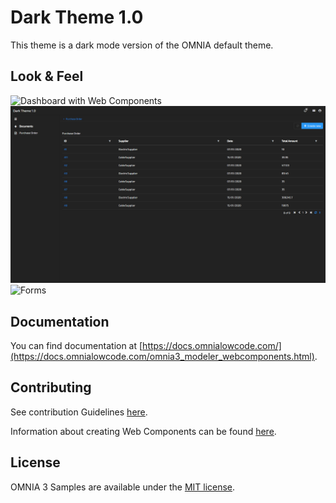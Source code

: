 # Dark Theme 1.0

This theme is a dark mode version of the OMNIA default theme.

## Look & Feel

![Dashboard with Web Components](../themes/Dark/imgs/Dark-Theme-Home.jpg)
![Lists](../../themes/Dark/imgs/Dark-Theme-List.jpg)
![Forms](../../../themes/Dark/imgs/Dark-Theme-LostOfForms.jpg)

## Documentation

You can find documentation at [https://docs.omnialowcode.com/](https://docs.omnialowcode.com/omnia3_modeler_webcomponents.html).

## Contributing

See contribution Guidelines [here](CONTRIBUTING.md).

Information about creating Web Components can be found [here](https://github.com/OMNIALowCode/omnia3-samples#web-components).

## License

OMNIA 3 Samples are available under the [MIT license](http://opensource.org/licenses/MIT).
